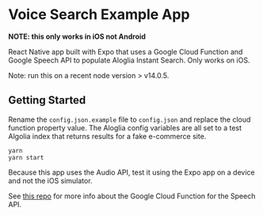 # Voice Search Example App

**NOTE: this only works in iOS not Android**

React Native app built with Expo that uses a Google Cloud Function and Google Speech API to populate Aloglia Instant Search. Only works on iOS.

Note: run this on a recent node version > v14.0.5.

## Getting Started

Rename the `config.json.example` file to `config.json` and replace the cloud function property value. The Aloglia config variables are all set to a test Algolia index that returns results for a fake e-commerce site.

```
yarn
yarn start
```

Because this app uses the Audio API, test it using the Expo app on a device and not the iOS simulator.

See [this repo](https://github.com/fostermadeco/audio-to-text-gcloud) for more info about the Google Cloud Function for the Speech API.